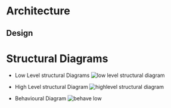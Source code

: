 # Architecture

## Design

# Structural Diagrams
 * Low Level structural Diagrams
 ![low level structural diagram](https://user-images.githubusercontent.com/47187002/156596699-eb48263c-3ec2-467b-9166-c30d39f5030e.jpg)

  
   


 * High Level structural Diagram
 ![highlevel structural diagram](https://user-images.githubusercontent.com/47187002/156596589-babef95b-f877-4a86-bb08-bac84a816f39.jpg)

  
* Behavioural Diagram
![behave low](https://user-images.githubusercontent.com/47187002/156596526-fa061efe-d1d1-4819-b990-9d36ae3ecd72.jpg)



